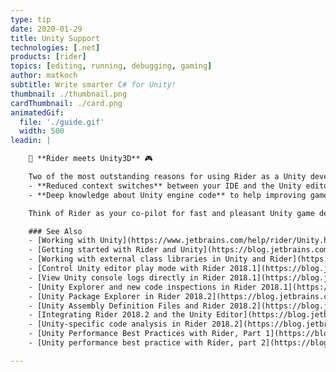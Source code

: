 ```yaml
---
type: tip
date: 2020-01-29
title: Unity Support
technologies: [.net]
products: [rider]
topics: [editing, running, debugging, gaming]
author: matkoch
subtitle: Write smarter C# for Unity!
thumbnail: ./thumbnail.png
cardThumbnail: ./card.png
animatedGif:
  file: './guide.gif'
  width: 500
leadin: |

    👾 **Rider meets Unity3D** 🎮

    Two of the most outstanding reasons for using Rider as a Unity developer:
    - **Reduced context switches** between your IDE and the Unity editor. Rider duplicates many of the frequently accessed Unity editor parts so that you don't find yourself tabbing through applications. This includes the explorer view, play-mode controls, test execution/visualization and more.
    - **Deep knowledge about Unity engine code** to help improving game performance. Rider continuously receives new code inspections that detect common mistakes specifically for the Unity platform. Refactorings and symbol searches even consider non-C# references, like in YAML files. Indicators tell us about hot paths in our code and the built-in profiler helps nailing down bottlenecks.

    Think of Rider as your co-pilot for fast and pleasant Unity game development! 🏎 🏎 🏎

    ### See Also
    - [Working with Unity](https://www.jetbrains.com/help/rider/Unity.html)
    - [Getting started with Rider and Unity](https://blog.jetbrains.com/dotnet/2017/08/30/getting-started-rider-unity/)
    - [Working with external class libraries in Unity and Rider](https://blog.jetbrains.com/dotnet/2018/02/20/working-external-class-libraries-unity-rider/)
    - [Control Unity editor play mode with Rider 2018.1](https://blog.jetbrains.com/dotnet/2018/04/05/control-unity-editor-play-mode-rider-2018-1/)
    - [View Unity console logs directly in Rider 2018.1](https://blog.jetbrains.com/dotnet/2018/04/10/view-unity-console-logs-directly-rider-2018-1/)
    - [Unity Explorer and new code inspections in Rider 2018.1](https://blog.jetbrains.com/dotnet/2018/06/14/unity-explorer-new-code-inspections-rider-2018-1/)
    - [Unity Package Explorer in Rider 2018.2](https://blog.jetbrains.com/dotnet/2018/09/19/unity-package-explorer-rider-2018-2/)
    - [Unity Assembly Definition Files and Rider 2018.2](https://blog.jetbrains.com/dotnet/2018/09/26/unity-assembly-definition-files-rider-2018-2/)
    - [Integrating Rider 2018.2 and the Unity Editor](https://blog.jetbrains.com/dotnet/2018/10/03/integrating-rider-2018-2-unity-editor/)
    - [Unity-specific code analysis in Rider 2018.2](https://blog.jetbrains.com/dotnet/2018/10/18/unity-specific-code-analysis-rider-2018-2/)
    - [Unity Performance Best Practices with Rider, Part 1](https://blog.jetbrains.com/dotnet/2019/02/21/performance-indicators-unity-code-rider/)
    - [Unity performance best practice with Rider, part 2](https://blog.jetbrains.com/dotnet/2019/02/28/performance-inspections-unity-code-rider/)

---
```


